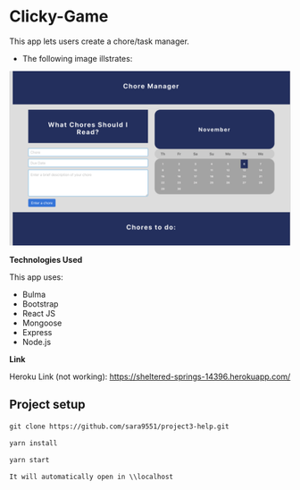 # Clicky-Game

This app lets users create a chore/task manager.


* The following image illstrates:


![h](client/public/screenshot2.png)


**Technologies Used**

This app uses:

* Bulma
* Bootstrap
* React JS
* Mongoose
* Express
* Node.js

**Link**

Heroku Link (not working): https://sheltered-springs-14396.herokuapp.com/

## Project setup
```
git clone https://github.com/sara9551/project3-help.git
```
```
yarn install
```
```
yarn start
```
```
It will automatically open in \\localhost

